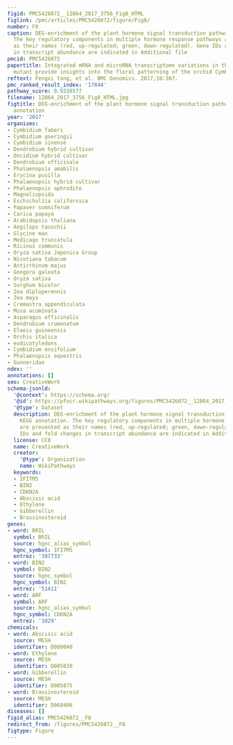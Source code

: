 ```yaml
---
figid: PMC5426072__12864_2017_3756_Fig8_HTML
figlink: /pmc/articles/PMC5426072/figure/Fig8/
number: F8
caption: DEG-enrichment of the plant hormone signal transduction pathway by KEGG annotation.
  The key regulatory components in multiple hormone response pathways are presented
  as their names (red, up-regulated; green, down-regulated). Gene IDs and fold changes
  in transcript abundance are indicated in Additional file
pmcid: PMC5426072
papertitle: Integrated mRNA and microRNA transcriptome variations in the multi-tepal
  mutant provide insights into the floral patterning of the orchid Cymbidium goeringii.
reftext: Fengxi Yang, et al. BMC Genomics. 2017;18:367.
pmc_ranked_result_index: '17844'
pathway_score: 0.9338577
filename: 12864_2017_3756_Fig8_HTML.jpg
figtitle: DEG-enrichment of the plant hormone signal transduction pathway by KEGG
  annotation
year: '2017'
organisms:
- Cymbidium faberi
- Cymbidium goeringii
- Cymbidium sinense
- Dendrobium hybrid cultivar
- Oncidium hybrid cultivar
- Dendrobium officinale
- Phalaenopsis amabilis
- Erycina pusilla
- Phalaenopsis hybrid cultivar
- Phalaenopsis aphrodite
- Magnoliopsida
- Eschscholzia californica
- Papaver somniferum
- Carica papaya
- Arabidopsis thaliana
- Aegilops tauschii
- Glycine max
- Medicago truncatula
- Ricinus communis
- Oryza sativa Japonica Group
- Nicotiana tabacum
- Antirrhinum majus
- Gongora galeata
- Oryza sativa
- Sorghum bicolor
- Zea diploperennis
- Zea mays
- Cremastra appendiculata
- Musa acuminata
- Asparagus officinalis
- Dendrobium crumenatum
- Elaeis guineensis
- Orchis italica
- eudicotyledons
- Cymbidium ensifolium
- Phalaenopsis equestris
- Gunneridae
ndex: ''
annotations: []
seo: CreativeWork
schema-jsonld:
  '@context': https://schema.org/
  '@id': https://pfocr.wikipathways.org/figures/PMC5426072__12864_2017_3756_Fig8_HTML.html
  '@type': Dataset
  description: DEG-enrichment of the plant hormone signal transduction pathway by
    KEGG annotation. The key regulatory components in multiple hormone response pathways
    are presented as their names (red, up-regulated; green, down-regulated). Gene
    IDs and fold changes in transcript abundance are indicated in Additional file
  license: CC0
  name: CreativeWork
  creator:
    '@type': Organization
    name: WikiPathways
  keywords:
  - IFITM5
  - BIN2
  - CDKN2A
  - Abscisic acid
  - Ethylene
  - Gibberellin
  - Brassinosteroid
genes:
- word: BRIL
  symbol: BRIL
  source: hgnc_alias_symbol
  hgnc_symbol: IFITM5
  entrez: '387733'
- word: BIN2
  symbol: BIN2
  source: hgnc_symbol
  hgnc_symbol: BIN2
  entrez: '51411'
- word: ARF
  symbol: ARF
  source: hgnc_alias_symbol
  hgnc_symbol: CDKN2A
  entrez: '1029'
chemicals:
- word: Abscisic acid
  source: MESH
  identifier: D000040
- word: Ethylene
  source: MESH
  identifier: D005030
- word: Gibberellin
  source: MESH
  identifier: D005875
- word: Brassinosteroid
  source: MESH
  identifier: D060406
diseases: []
figid_alias: PMC5426072__F8
redirect_from: /figures/PMC5426072__F8
figtype: Figure
---
```

